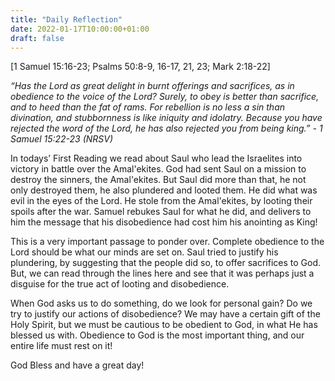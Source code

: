 ```yaml
---
title: "Daily Reflection"
date: 2022-01-17T10:00:00+01:00
draft: false
---
```

[1 Samuel 15:16-23; Psalms 50:8-9, 16-17, 21, 23; Mark 2:18-22]

_“Has the Lord as great delight in burnt offerings and sacrifices, as in obedience to the voice of the Lord? Surely, to obey is better than sacrifice, and to heed than the fat of rams. For rebellion is no less a sin than divination, and stubbornness is like iniquity and idolatry. Because you have rejected the word of the Lord, he has also rejected you from being king.” - 1 Samuel 15:22-23 (NRSV)_

In todays’ First Reading we read about Saul who lead the Israelites into victory in battle over the Amal'ekites. God had sent Saul on a mission to destroy the sinners, the Amal'ekites. But Saul did more than that, he not only destroyed them, he also plundered and looted them. He did what was evil in the eyes of the Lord. He stole from the Amal'ekites, by looting their spoils after the war. Samuel rebukes Saul for what he did, and delivers to him the message that his disobedience had cost him his anointing as King!

This is a very important passage to ponder over. Complete obedience to the Lord should be what our minds are set on. Saul tried to justify his plundering, by suggesting that the people did so, to offer sacrifices to God. But, we can read through the lines here and see that it was perhaps just a disguise for the true act of looting and disobedience.

When God asks us to do something, do we look for personal gain? Do we try to justify our actions of disobedience? We may have a certain gift of the Holy Spirit, but we must be cautious to be obedient to God, in what He has blessed us with. Obedience to God is the most important thing, and our entire life must rest on it!

God Bless and have a great day!
